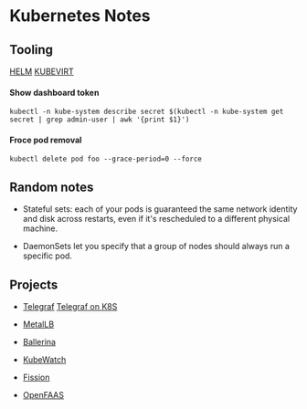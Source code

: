 # Kubernetes Notes

## Tooling 

[HELM](HELM.md)
[KUBEVIRT](KUBEVIRT.md)

#### Show dashboard token

```
kubectl -n kube-system describe secret $(kubectl -n kube-system get secret | grep admin-user | awk '{print $1}')
```

#### Froce pod removal

```
kubectl delete pod foo --grace-period=0 --force
```

## Random notes

* Stateful sets: each of your pods is guaranteed the same network identity and disk across restarts, even if it's rescheduled to a different physical machine.

* DaemonSets let you specify that a group of nodes should always run a specific pod.

## Projects

* [Telegraf](https://github.com/influxdata/telegraf) [Telegraf on K8S](https://github.com/influxdata/telegraf/tree/master/plugins/inputs/kubernetes)

* [MetalLB](https://github.com/google/metallb)

* [Ballerina](https://ballerina.io/)

* [KubeWatch](https://github.com/bitnami-labs/kubewatch)

* [Fission](https://fission.io/)

* [OpenFAAS](https://github.com/openfaas/faas)
